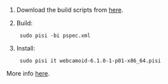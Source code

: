 1. Download the build scripts from [here](https://github.com/hipersayanX/Webcamoid/tree/master/ports/pisilinux).
2. Build:

        sudo pisi -bi pspec.xml

3. Install:

        sudo pisi it webcamoid-6.1.0-1-p01-x86_64.pisi

More info [here](http://developer.pardus.org.tr/guides/packaging/howto_build_pisi_package.html).
